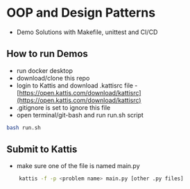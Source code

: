 # OOP and Design Patterns

- Demo Solutions with Makefile, unittest and CI/CD

## How to run Demos

- run docker desktop
- download/clone this repo
- login to Kattis and download .kattisrc file - [https://open.kattis.com/download/kattisrc](https://open.kattis.com/download/kattisrc)
- .gitignore is set to ignore this file
- open terminal/git-bash and run run.sh script

```bash
bash run.sh
```

## Submit to Kattis

- make sure one of the file is named main.py

```bash
    kattis -f -p <problem name> main.py [other .py files]
```
